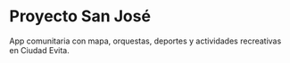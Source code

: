# Proyecto San José

App comunitaria con mapa, orquestas, deportes y actividades recreativas en Ciudad Evita.